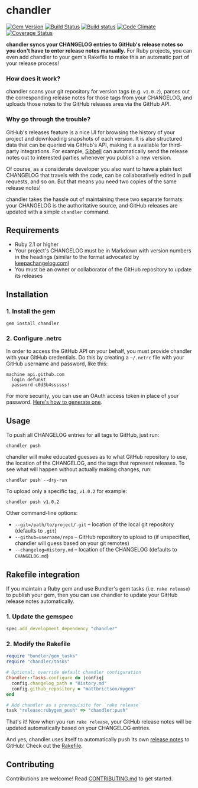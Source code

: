 # chandler

[![Gem Version](https://badge.fury.io/rb/chandler.svg)](http://badge.fury.io/rb/chandler)
[![Build Status](https://travis-ci.org/mattbrictson/chandler.svg?branch=master)](https://travis-ci.org/mattbrictson/chandler)
[![Build status](https://ci.appveyor.com/api/projects/status/qmmk5ra8mom6503i/branch/master?svg=true)](https://ci.appveyor.com/project/mattbrictson/chandler/branch/master)
[![Code Climate](https://codeclimate.com/github/mattbrictson/chandler/badges/gpa.svg)](https://codeclimate.com/github/mattbrictson/chandler)
[![Coverage Status](https://coveralls.io/repos/mattbrictson/chandler/badge.svg?branch=master)](https://coveralls.io/r/mattbrictson/chandler?branch=master)

**chandler syncs your CHANGELOG entries to GitHub's release notes so you don't have to enter release notes manually.** For Ruby projects, you can even add chandler to your gem's Rakefile to make this an automatic part of your release process!

### How does it work?

chandler scans your git repository for version tags (e.g. `v1.0.2`), parses out the corresponding release notes for those tags from your CHANGELOG, and uploads those notes to the GitHub releases area via the GitHub API.

### Why go through the trouble?

GitHub's releases feature is a nice UI for browsing the history of your project and downloading snapshots of each version. It is also structured data that can be queried via GitHub's API, making it a available for third-party integrations. For example, [Sibbell][] can automatically send the release notes out to interested parties whenever you publish a new version.

Of course, as a considerate developer you also want to have a plain text CHANGELOG that travels with the code, can be collaboratively edited in pull requests, and so on. But that means you need two copies of the same release notes!

chandler takes the hassle out of maintaining these two separate formats: your CHANGELOG is the authoritative source, and GitHub releases are updated with a simple `chandler` command.

## Requirements

* Ruby 2.1 or higher
* Your project's CHANGELOG must be in Markdown with version numbers in the headings (similar to the format advocated by [keepachangelog.com](http://keepachangelog.com))
* You must be an owner or collaborator of the GitHub repository to update its releases

## Installation

### 1. Install the gem

```
gem install chandler
```

### 2. Configure .netrc

In order to access the GitHub API on your behalf, you must provide chandler with your GitHub credentials. Do this by creating a `~/.netrc` file with your GitHub username and password, like this:

```
machine api.github.com
  login defunkt
  password c0d3b4ssssss!
```

For more security, you can use an OAuth access token in place of your password. [Here's how to generate one][access-token].


## Usage

To push all CHANGELOG entries for all tags to GitHub, just run:

```
chandler push
```

chandler will make educated guesses as to what GitHub repository to use, the location of the CHANGELOG, and the tags that represent releases. To see what will happen without actually making changes, run:

```
chandler push --dry-run
```

To upload only a specific tag, `v1.0.2` for example:

```
chandler push v1.0.2
```

Other command-line options:

* `--git=/path/to/project/.git` – location of the local git repository (defaults to `.git`)
* `--github=username/repo` – GitHub repository to upload to (if unspecified, chandler will guess based on your git remotes)
* `--changelog=History.md` – location of the CHANGELOG (defaults to `CHANGELOG.md`)


## Rakefile integration

If you maintain a Ruby gem and use Bundler's gem tasks (i.e. `rake release`) to publish your gem, then you can use chandler to update your GitHub release notes automatically.

### 1. Update the gemspec

```ruby
spec.add_development_dependency "chandler"
```

### 2. Modify the Rakefile

```ruby
require "bundler/gem_tasks"
require "chandler/tasks"

# Optional: override default chandler configuration
Chandler::Tasks.configure do |config|
  config.changelog_path = "History.md"
  config.github_repository = "mattbrictson/mygem"
end

# Add chandler as a prerequisite for `rake release`
task "release:rubygem_push" => "chandler:push"
```

That's it! Now when you run `rake release`, your GitHub release notes will be updated automatically based on your CHANGELOG entries.

And yes, chandler uses itself to automatically push its own [release notes][release-notes] to GitHub! Check out the [Rakefile](Rakefile).

[Sibbell]: http://sibbell.com
[access-token]: https://help.github.com/articles/creating-an-access-token-for-command-line-use/
[release-notes]: https://github.com/mattbrictson/chandler/releases

## Contributing

Contributions are welcome! Read [CONTRIBUTING.md](CONTRIBUTING.md) to get started.
